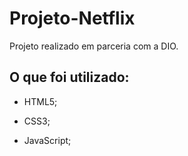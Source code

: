 # Projeto-Netflix
Projeto realizado em parceria com a DIO.



## O que foi utilizado:

- HTML5;

- CSS3;

- JavaScript;
